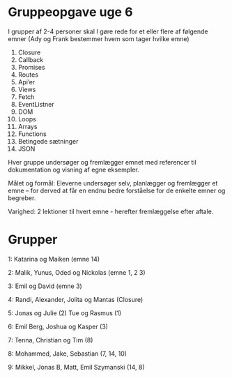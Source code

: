 # Gruppeopgave uge 6
I grupper af 2-4 personer skal I gøre rede for et eller flere af følgende emner (Ady og Frank bestemmer hvem som tager hvilke emne)
1.    Closure
2.    Callback
3.    Promises
4.    Routes
5.    Api’er
6.    Views
7.    Fetch
8.    EventListner
9.    DOM
10.   Loops
11.   Arrays
12.   Functions
13.   Betingede sætninger
14.   JSON

Hver gruppe undersøger og fremlægger emnet med referencer til dokumentation og visning af egne eksempler.

Målet og formål: Eleverne undersøger selv, planlægger og fremlægger et emne – for derved at får en endnu bedre forståelse for de enkelte emner og begreber.

Varighed: 2 lektioner til hvert emne - herefter fremlæggelse efter aftale.


# Grupper

1: Katarina og Maiken (emne 14)

2: Malik, Yunus, Oded og Nickolas (emne 1, 2 3)

3: Emil og David (emne 3)

4: Randi, Alexander, Jolita og Mantas (Closure)

5: Jonas og Julie (2) Tue og Rasmus (1)

6: Emil Berg, Joshua og Kasper (3)

7: Tenna, Christian og Tim (8)

8:  Mohammed, Jake, Sebastian (7, 14, 10)

9:  Mikkel, Jonas B, Matt, Emil Szymanski (14, 8)
